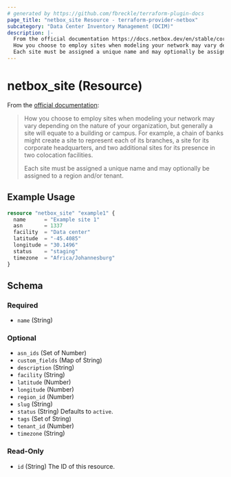```yaml
---
# generated by https://github.com/fbreckle/terraform-plugin-docs
page_title: "netbox_site Resource - terraform-provider-netbox"
subcategory: "Data Center Inventory Management (DCIM)"
description: |-
  From the official documentation https://docs.netbox.dev/en/stable/core-functionality/sites-and-racks/#sites:
  How you choose to employ sites when modeling your network may vary depending on the nature of your organization, but generally a site will equate to a building or campus. For example, a chain of banks might create a site to represent each of its branches, a site for its corporate headquarters, and two additional sites for its presence in two colocation facilities.
  Each site must be assigned a unique name and may optionally be assigned to a region and/or tenant.
---
```


# netbox_site (Resource)

From the [official documentation](https://docs.netbox.dev/en/stable/core-functionality/sites-and-racks/#sites):

> How you choose to employ sites when modeling your network may vary depending on the nature of your organization, but generally a site will equate to a building or campus. For example, a chain of banks might create a site to represent each of its branches, a site for its corporate headquarters, and two additional sites for its presence in two colocation facilities.
>
> Each site must be assigned a unique name and may optionally be assigned to a region and/or tenant.

## Example Usage

```terraform
resource "netbox_site" "example1" {
  name      = "Example site 1"
  asn       = 1337
  facility  = "Data center"
  latitude  = "-45.4085"
  longitude = "30.1496"
  status    = "staging"
  timezone  = "Africa/Johannesburg"
}
```

<!-- schema generated by tfplugindocs -->
## Schema

### Required

- `name` (String)

### Optional

- `asn_ids` (Set of Number)
- `custom_fields` (Map of String)
- `description` (String)
- `facility` (String)
- `latitude` (Number)
- `longitude` (Number)
- `region_id` (Number)
- `slug` (String)
- `status` (String) Defaults to `active`.
- `tags` (Set of String)
- `tenant_id` (Number)
- `timezone` (String)

### Read-Only

- `id` (String) The ID of this resource.


